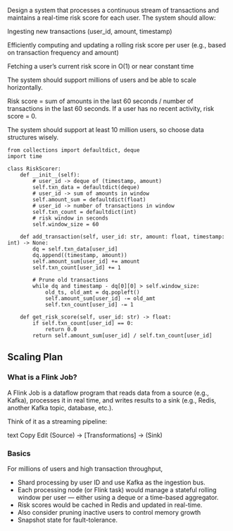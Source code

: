 Design a system that processes a continuous stream of transactions and maintains a real-time risk score for each user. The system should allow:

Ingesting new transactions (user_id, amount, timestamp)

Efficiently computing and updating a rolling risk score per user (e.g., based on transaction frequency and amount)

Fetching a user’s current risk score in O(1) or near constant time

The system should support millions of users and be able to scale horizontally.

Risk score = sum of amounts in the last 60 seconds / number of transactions in the last 60 seconds. If a user has no recent activity, risk score = 0.

The system should support at least 10 million users, so choose data structures wisely.

```
from collections import defaultdict, deque
import time

class RiskScorer:
    def __init__(self):
        # user_id -> deque of (timestamp, amount)
        self.txn_data = defaultdict(deque)
        # user_id -> sum of amounts in window
        self.amount_sum = defaultdict(float)
        # user_id -> number of transactions in window
        self.txn_count = defaultdict(int)
        # risk window in seconds
        self.window_size = 60

    def add_transaction(self, user_id: str, amount: float, timestamp: int) -> None:
        dq = self.txn_data[user_id]
        dq.append((timestamp, amount))
        self.amount_sum[user_id] += amount
        self.txn_count[user_id] += 1

        # Prune old transactions
        while dq and timestamp - dq[0][0] > self.window_size:
            old_ts, old_amt = dq.popleft()
            self.amount_sum[user_id] -= old_amt
            self.txn_count[user_id] -= 1

    def get_risk_score(self, user_id: str) -> float:
        if self.txn_count[user_id] == 0:
            return 0.0
        return self.amount_sum[user_id] / self.txn_count[user_id]
```

## Scaling Plan

### What is a Flink Job?
A Flink Job is a dataflow program that reads data from a source (e.g., Kafka), processes it in real time, and writes results to a sink (e.g., Redis, another Kafka topic, database, etc.).

Think of it as a streaming pipeline:

text
Copy
Edit
(Source) → [Transformations] → (Sink)


### Basics

For millions of users and high transaction throughput,
- Shard processing by user ID and use Kafka as the ingestion bus.
- Each processing node (or Flink task) would manage a stateful rolling window per user — either using a deque or a time-based aggregator.
- Risk scores would be cached in Redis and updated in real-time.
- Also consider pruning inactive users to control memory growth
- Snapshot state for fault-tolerance.

